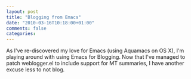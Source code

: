 ```yaml
---
layout: post
title: "Blogging from Emacs"
date: "2010-03-16T10:18:00+01:00"
comments: false
categories: 
---
```


<p>As I've re-discovered my love for Emacs (using Aquamacs on OS X), I'm
playing around with using Emacs for Blogging. Now that I've managed to patch weblogger.el to include support for MT summaries, I have another excuse less to not blog.</p>


